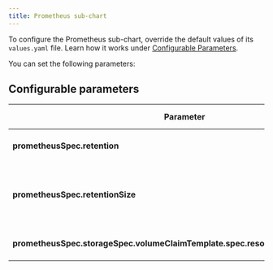 ```yaml
---
title: Prometheus sub-chart
---
```


To configure the Prometheus sub-chart, override the default values of its `values.yaml` file. 
Learn how it works under [Configurable Parameters](./README.md).

You can set the following parameters:

## Configurable parameters

| Parameter | Description | Default value |
|-----------|-------------|---------------|
| **prometheusSpec.retention** | Specifies a period for which Prometheus stores the metrics.| `1d` |
| **prometheusSpec.retentionSize** | Specifies the maximum number of bytes that storage blocks can use. The oldest data will be removed first.| `2GB` |
| **prometheusSpec.storageSpec.volumeClaimTemplate.spec.resources.requests.storage** | Specifies the size of a PersistentVolumeClaim (PVC). | `10Gi` |
